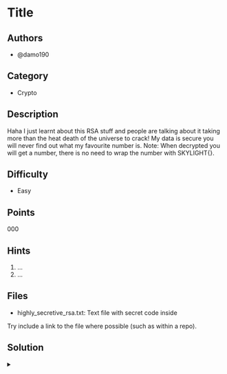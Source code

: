 # Title

## Authors
- @damo190

## Category
- Crypto

## Description
Haha I just learnt about this RSA stuff and people are talking about it taking more than the heat death of the universe to crack! My data is secure you will never find out what my favourite number is. Note: When decrypted you will get a number, there is no need to wrap the number with SKYLIGHT{}.

## Difficulty
- Easy


## Points
000

## Hints
1. ...
1. ...

## Files
- highly_secretive_rsa.txt: Text file with secret code inside

Try include a link to the file where possible (such as within a repo).

## Solution
<details>
<summary></summary>

### Idea
An RSA encryption that has pathetically small prime numbers chosen that are easy to brute force calculate, encrypted is a fairly small number

### Walkthrough
1. A guide to encoding and decoding RSA encryption can be found on Wikipedia and other sources, the crux of the encryption is finding the prime factorisation of the public key. 
2. It is to be noted that we have 2 parts to the key, this is because RSA decryption involves using the key (the first number in the brackets) and the public exponent (the second number in the brackets) (Note: whilst it is not clear immediately which number is the key and the exponent, 37 is a prime number and so does not have an effective prime factorisation compared to 221). 
3. Factorising 221 gives you 13 x 17, we set these to be p and q respectively. (note: Normally with real RSA keys, this step would be practically impossible)
4. The totient (p-1) * (q-1) is calculated and found to be 12 * 16 = 192 and set to be phi
5. Using the public key, we need to solve the equation d*e = 1 (mod phi), a congruency equation which is akin to finding the value of x such that d = (1 + x * 192)/37 is an integer (x is also an integer). This step can be brute forced quite easily or even solved using online congruency calculators and d is found to be 109.
6. Now the encryption can be cracked as is infact the private exponent and the message can be decrypted by using the formula m = c^d (mod n) where c is the encrypted message sent (59), d was found in the prior step and n is the public key (221). Putting this together 59^109 (mod 221) is found to be 111, which is the flag.

### Flag
`111`
</details>
